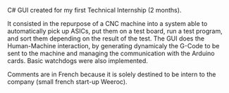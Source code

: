 C# GUI created for my first Technical Internship (2 months).

It consisted in the repurpose of a CNC machine into a system able to automatically pick up ASICs, put them on a test board, run a test program, and sort them depending on the result of the test.
The GUI does the Human-Machine interaction, by generating dynamicaly the G-Code to be sent to the machine and managing the communication with the Arduino cards.
Basic watchdogs were also implemented.

Comments are in French because it is solely destined to be intern to the company (small french start-up Weeroc).
